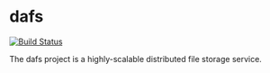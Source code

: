 dafs
====

[![Build Status](https://travis-ci.org/dgkimura/dafs.svg?branch=master)](https://travis-ci.org/dgkimura/dafs)

The dafs project is a highly-scalable distributed file storage service.
